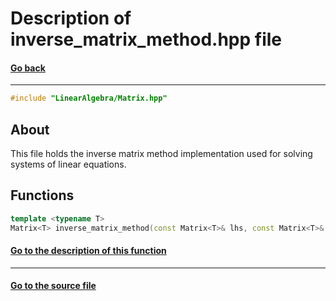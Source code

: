 # Description of inverse_matrix_method.hpp file
#### [Go back](https://github.com/SergeyShor/Linear-Algebra-Library/blob/main/docs/markdown/Files.md)
---
```cpp
#include "LinearAlgebra/Matrix.hpp"
```
## About
This file holds the inverse matrix method implementation used for solving systems of linear equations.
## Functions
```cpp
template <typename T>
Matrix<T> inverse_matrix_method(const Matrix<T>& lhs, const Matrix<T>& rhs)
```
#### [Go to the description of this function](https://github.com/SergeyShor/Linear-Algebra-Library/blob/main/docs/markdown/functions/inverse_matrix_method.md)
---
#### [Go to the source file](https://github.com/SergeyShor/Linear-Algebra-Library/blob/main/include/LinearAlgebra/SolutionSLE/inverse_matrix_method.hpp)